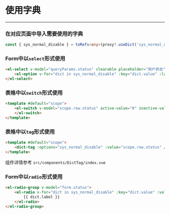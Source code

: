 # 使用字典
- - -

### 在对应页面中导入需要使用的字典

``` typescript
const { sys_normal_disable } = toRefs<any>(proxy?.useDict('sys_normal_disable'));
```

### Form中以`select`形式使用

``` html
<el-select v-model="queryParams.status" clearable placeholder="用户状态">
    <el-option v-for="dict in sys_normal_disable" :key="dict.value" :label="dict.label" :value="dict.value" />
</el-select>
```

### 表格中以`switch`形式使用

``` html
<template #default="scope">
    <el-switch v-model="scope.row.status" active-value="0" inactive-value="1" @change="handleStatusChange(scope.row)">
    </el-switch>
</template>
```

### 表格中以`tag`形式使用

``` html
<template #default="scope">
    <dict-tag :options="sys_normal_disable" :value="scope.row.status" />
</template>
```

组件详情参考 `src/components/DictTag/index.vue`

### Form中以`radio`形式使用

``` html
<el-radio-group v-model="form.status">
    <el-radio v-for="dict in sys_normal_disable" :key="dict.value" :value="dict.value">
        {{ dict.label }}
    </el-radio>
</el-radio-group>
```

